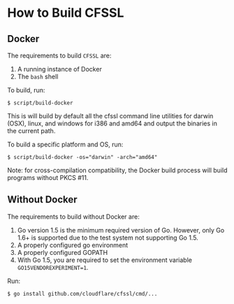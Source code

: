 # How to Build CFSSL

## Docker 

The requirements to build `CFSSL` are:

1. A running instance of Docker 
2. The `bash` shell

To build, run:

    $ script/build-docker

This is will build by default all the cfssl command line utilities
for darwin (OSX), linux, and windows for i386 and amd64 and output the
binaries in the current path.

To build a specific platform and OS, run:

    $ script/build-docker -os="darwin" -arch="amd64"

Note: for cross-compilation compatibility, the Docker build process will
build programs without PKCS #11.

## Without Docker

The requirements to build without Docker are:

1. Go version 1.5 is the minimum required version of Go. However, only Go 1.6+
   is supported due to the test system not supporting Go 1.5.
2. A properly configured go environment
3. A properly configured GOPATH
4. With Go 1.5, you are required to set the environment variable
   `GO15VENDOREXPERIMENT=1`.

Run:

    $ go install github.com/cloudflare/cfssl/cmd/...
